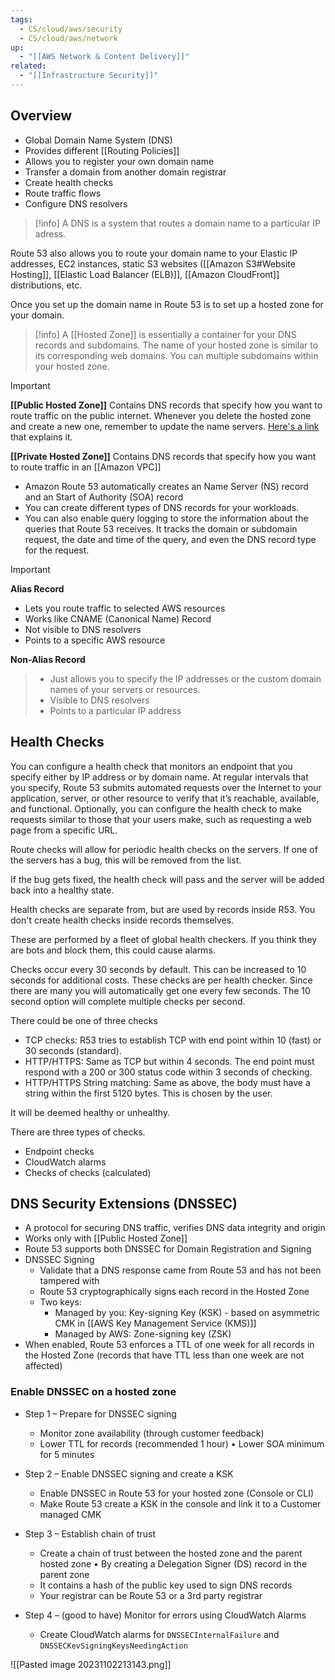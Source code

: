 ```yaml
---
tags:
  - CS/cloud/aws/security
  - CS/cloud/aws/network
up:
  - "[[AWS Network & Content Delivery]]"
related:
  - "[[Infrastructure Security]]"
---
```

## Overview

- Global Domain Name System (DNS)
- Provides different [[Routing Policies]]
- Allows you to register your own domain name
- Transfer a domain from another domain registrar
- Create health checks
- Route traffic flows
- Configure DNS resolvers

>[!info]
>A DNS is a system that routes a domain name to a particular IP adress.

Route 53 also allows you to route your domain name to your Elastic IP addresses, EC2 instances, static S3 websites ([[Amazon S3#Website Hosting]], [[Elastic Load Balancer (ELB)]], [[Amazon CloudFront]] distributions, etc.

Once you set up the domain name in Route 53 is to set up a hosted zone for your domain. 

>[!info]
>A [[Hosted Zone]] is essentially a container for your DNS records and subdomains. The name of your hosted zone is similar to its corresponding web domains. You can multiple subdomains within your hosted zone.



>[!important]
>**[[Public Hosted Zone]]**
Contains DNS records that specify how you want to route traffic on the public internet. Whenever you delete the hosted zone and create a new one, remember to update the name servers. [Here's a link](https://stackoverflow.com/questions/43660375/deleted-route-53-hosted-zone-cant-correctly-create-it-again) that explains it.
>
>**[[Private Hosted Zone]]**
Contains DNS records that specify how you want to route traffic in an [[Amazon VPC]]

- Amazon Route 53 automatically creates an Name Server (NS) record and an Start of Authority (SOA) record
- You can create different types of DNS records for your workloads. 
- You can also enable query logging to store the information about the queries that Route 53 receives. It tracks the domain or subdomain request, the date and time of the query, and even the DNS record type for the request.


>[!important]
>**Alias Record**
>- Lets you route traffic to selected AWS resources
>- Works like CNAME (Canonical Name) Record
>- Not visible to DNS resolvers
>- Points to a specific AWS resource
>
**Non-Alias Record**
>- Just allows you to specify the IP addresses or the custom domain names of your servers or resources.
>- Visible to DNS resolvers
>- Points to a particular IP address


## Health Checks

You can configure a health check that monitors an endpoint that you specify either by IP address or by domain name. At regular intervals that you specify, Route 53 submits automated requests over the Internet to your application, server, or other resource to verify that it’s reachable, available, and functional. Optionally, you can configure the health check to make requests similar to those that your users make, such as requesting a web page from a specific URL.

Route checks will allow for periodic health checks on the servers. If one of the servers has a bug, this will be removed from the list.

If the bug gets fixed, the health check will pass and the server will be added back into a healthy state.

Health checks are separate from, but are used by records inside R53. You don't create health checks inside records themselves.

These are performed by a fleet of global health checkers. If you think they are bots and block them, this could cause alarms.

Checks occur every 30 seconds by default. This can be increased to 10 seconds for additional costs. These checks are per health checker. Since there are many you will automatically get one every few seconds. The 10 second option will complete multiple checks per second.

There could be one of three checks

-   TCP checks: R53 tries to establish TCP with end point within 10 (fast) or 30 seconds (standard).
-   HTTP/HTTPS: Same as TCP but within 4 seconds. The end point must respond with a 200 or 300 status code within 3 seconds of checking.
-   HTTP/HTTPS String matching: Same as above, the body must have a string within the first 5120 bytes. This is chosen by the user.

It will be deemed healthy or unhealthy.

There are three types of checks.

-   Endpoint checks
-   CloudWatch alarms
-   Checks of checks (calculated)

## DNS Security Extensions (DNSSEC)

- A protocol for securing DNS traffic, verifies DNS data integrity and origin
- Works only with [[Public Hosted Zone]]
- Route 53 supports both DNSSEC for Domain Registration and Signing
- DNSSEC Signing
	- Validate that a DNS response came from Route 53 and has not been tampered with
	- Route 53 cryptographically signs each record in the Hosted Zone
	- Two keys:
		- Managed by you: Key-signing Key (KSK) - based on asymmetric CMK in [[AWS Key Management Service (KMS)]]
		- Managed by AWS: Zone-signing key (ZSK)
- When enabled, Route 53 enforces a TTL of one week for all records in the Hosted Zone (records that have TTL less than one week are not affected)

### Enable DNSSEC on a hosted zone

- Step 1 – Prepare for DNSSEC signing  
	- Monitor zone availability (through customer feedback)
	- Lower TTL for records (recommended 1 hour) • Lower SOA minimum for 5 minutes

- Step 2 – Enable DNSSEC signing and create a KSK  
	- Enable DNSSEC in Route 53 for your hosted zone (Console or CLI)  
	- Make Route 53 create a KSK in the console and link it to a Customer managed CMK

- Step 3 – Establish chain of trust  
	- Create a chain of trust between the hosted zone and the parent hosted zone • By creating a Delegation Signer (DS) record in the parent zone  
	- It contains a hash of the public key used to sign DNS records  
	- Your registrar can be Route 53 or a 3rd party registrar

- Step 4 – (good to have) Monitor for errors using CloudWatch Alarms
	- Create CloudWatch alarms for `DNSSECInternalFailure` and `DNSSECKevSigningKeysNeedingAction`

![[Pasted image 20231102213143.png]]

